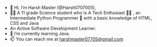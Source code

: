 - 👋 Hi, I’m Harsh Master (@Harsh0707005),
- 👨‍🎓 A 11 grade Science student who is A Tech Enthusiast 👨‍💻 , an Intermediate Python Programmer 🐍 with a basic knowledge of HTML, CSS and Java 
- An Active Software Development Learner.
- 🌱 I’m currently learning Java.
- 📫 You can reach me at harshmaster07705@gmail.com

<!---
Harsh0707005/Harsh0707005 is a ✨ special ✨ repository because its `README.md` (this file) appears on your GitHub profile.
You can click the Preview link to take a look at your changes.
--->
